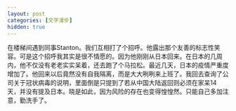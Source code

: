 ```yaml
---
layout: post
categories: [文字漫步]
hidden: true
---
```


在楼梯间遇到同事Stanton。我们互相打了个招呼。他露出那个友善的标志性笑容。可是这个招呼我其实是很不情愿的。因为他刚刚从日本回来。在日本的几周内，他不仅没有老老实实呆着，还去跑了个马拉松。最近几天，日本的疫情严重度增加了。他回来以后竟然没有自我隔离，而是大大咧咧来上班了。我回去查询了公司关于冠状病毒的说明，里面倒是只提到了若从中国大陆返回则必须在家呆14天，并没有提及日本。晓是如此，因为风险的存在也变得惶惶然。只能自己多加注意，勤洗手了。